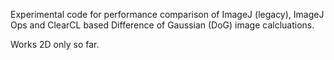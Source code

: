 Experimental code for performance comparison of ImageJ (legacy), ImageJ Ops and ClearCL based Difference of Gaussian (DoG) image calcluations.

Works 2D only so far.